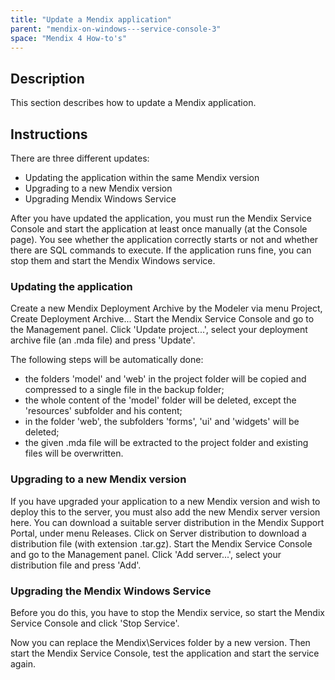 ```yaml
---
title: "Update a Mendix application"
parent: "mendix-on-windows---service-console-3"
space: "Mendix 4 How-to's"
---
```

## Description

This section describes how to update a Mendix application.

## Instructions

There are three different updates:

*   Updating the application within the same Mendix version
*   Upgrading to a new Mendix version
*   Upgrading Mendix Windows Service

After you have updated the application, you must run the Mendix Service Console and start the application at least once manually (at the Console page). You see whether the application correctly starts or not and whether there are SQL commands to execute. If the application runs fine, you can stop them and start the Mendix Windows service.

### Updating the application

Create a new Mendix Deployment Archive by the Modeler via menu Project, Create Deployment Archive... Start the Mendix Service Console and go to the Management panel. Click 'Update project...', select your deployment archive file (an .mda file) and press 'Update'.

The following steps will be automatically done:

*   the folders 'model' and 'web' in the project folder will be copied and compressed to a single file in the backup folder;
*   the whole content of the 'model' folder will be deleted, except the 'resources' subfolder and his content;
*   in the folder 'web', the subfolders 'forms', 'ui' and 'widgets' will be deleted;
*   the given .mda file will be extracted to the project folder and existing files will be overwritten.

### Upgrading to a new Mendix version

If you have upgraded your application to a new Mendix version and wish to deploy this to the server, you must also add the new Mendix server version here. You can download a suitable server distribution in the Mendix Support Portal, under menu Releases. Click on Server distribution to download a distribution file (with extension .tar.gz). Start the Mendix Service Console and go to the Management panel. Click 'Add server...', select your distribution file and press 'Add'.

### Upgrading the Mendix Windows Service

Before you do this, you have to stop the Mendix service, so start the Mendix Service Console and click 'Stop Service'.

Now you can replace the Mendix\Services folder by a new version. Then start the Mendix Service Console, test the application and start the service again.
